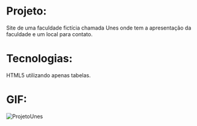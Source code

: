 # Projeto:
Site de uma faculdade fictícia chamada Unes onde tem a apresentação da faculdade e um local para contato.

# Tecnologias:
HTML5 utilizando apenas tabelas.

# GIF:
![ProjetoUnes](https://user-images.githubusercontent.com/112123706/203869809-7f08557d-5607-4530-8697-bc9bed1c62e4.gif)
